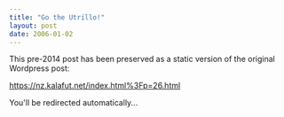 ```yaml
---
title: "Go the Utrillo!"
layout: post
date: 2006-01-02
---
```


This pre-2014 post has been preserved as a static version of the original Wordpress post:

https://nz.kalafut.net/index.html%3Fp=26.html

You'll be redirected automatically...

<head>
  <meta http-equiv="refresh" content="5;url=https://nz.kalafut.net/index.html%3Fp=26.html">
</head>

